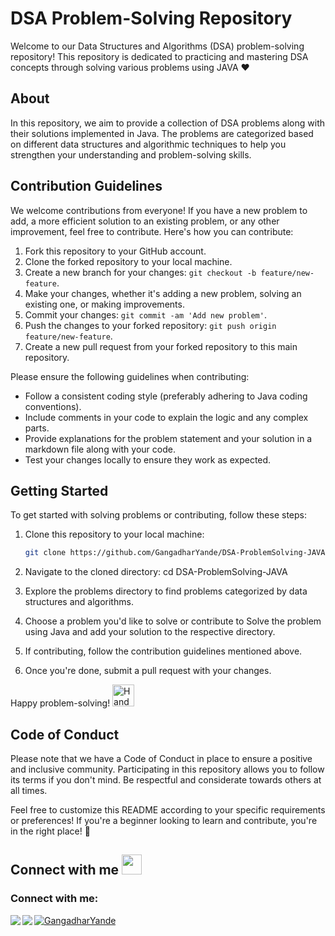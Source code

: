 # DSA Problem-Solving Repository

Welcome to our Data Structures and Algorithms (DSA) problem-solving repository! This repository is dedicated to practicing and mastering DSA concepts through solving various problems using JAVA ❤️


## About

In this repository, we aim to provide a collection of DSA problems along with their solutions implemented in Java. The problems are categorized based on different data structures and algorithmic techniques to help you strengthen your understanding and problem-solving skills.

## Contribution Guidelines

We welcome contributions from everyone! If you have a new problem to add, a more efficient solution to an existing problem, or any other improvement, feel free to contribute. Here's how you can contribute:

1. Fork this repository to your GitHub account.
2. Clone the forked repository to your local machine.
3. Create a new branch for your changes: `git checkout -b feature/new-feature`.
4. Make your changes, whether it's adding a new problem, solving an existing one, or making improvements.
5. Commit your changes: `git commit -am 'Add new problem'`.
6. Push the changes to your forked repository: `git push origin feature/new-feature`.
7. Create a new pull request from your forked repository to this main repository.

Please ensure the following guidelines when contributing:

- Follow a consistent coding style (preferably adhering to Java coding conventions).
- Include comments in your code to explain the logic and any complex parts.
- Provide explanations for the problem statement and your solution in a markdown file along with your code.
- Test your changes locally to ensure they work as expected.

## Getting Started

To get started with solving problems or contributing, follow these steps:

1. Clone this repository to your local machine:

   ```bash
   git clone https://github.com/GangadharYande/DSA-ProblemSolving-JAVA.git
   
2) Navigate to the cloned directory:
   cd DSA-ProblemSolving-JAVA
3) Explore the problems directory to find problems categorized by data structures and algorithms.
4) Choose a problem you'd like to solve or contribute to Solve the problem using Java and add your solution to the respective directory.

5) If contributing, follow the contribution guidelines mentioned above.

6) Once you're done, submit a pull request with your changes.

Happy problem-solving!  <img src="https://github.com/GangadharYande/Profile-Assets/blob/main/Handshake.gif" alt="Handshake" width="35">

## Code of Conduct
Please note that we have a Code of Conduct in place to ensure a positive and inclusive community. Participating in this repository allows you to follow its terms if you don't mind. Be respectful and considerate towards others at all times.


Feel free to customize this README according to your specific requirements or preferences! If you're a beginner looking to learn and contribute, you're in the right place! 🌟

## Connect with me <img src="https://github.com/GangadharYande/Profile-Assets/blob/main/Handshake.gif" height="32px">

<h3 align="left">Connect with me:</h3>
<p align="left">
<a href="https://www.linkedin.com/in/gangadharyande/" target="blank" > <img align="left"  src="https://img.shields.io/badge/LinkedIn-0077B5?style=for-the-badge&logo=linkedin&logoColor=white" /></a>
<a href="https://twitter.com/Gangadhar907" target="blank" > <img align="left" src="https://img.shields.io/badge/Twitter-1DA1F2?style=for-the-badge&logo=twitter&logoColor=white"/>
</a>
<a href="https://github.com/GangadharYande/GangadharYande" target="blank"><img align="center" src="https://img.shields.io/badge/GitHub-100000?style=for-the-badge&logo=github&logoColor=white" alt="GangadharYande"/></a>
</p>
